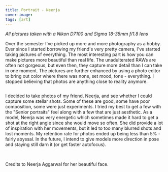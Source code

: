```yaml
---
title: Portrait - Neerja
cover-image: 
tags: [art]
---
```


*All pictures taken with a Nikon D7100 and Sigma 18-35mm f/1.8 lens*

Over the semester I've picked up more and more photography as a hobby. Ever since I started borrowing my friend's very pretty camera, I've started taking pictures of everything.
The most interesting part is how you can make pictures more beautiful than real life. The unadulterated RAWs are often not gorgeous, but even then, they capture more detail than I can take in one moment. The pictures are further enhanced by using a photo editor to bring out color where there was none, set mood, tone - everything. I stopped believing that photos are anything close to reality anymore. 

<a class="fancybox" rel="group" href="{{ site.baseurl }}/img/neerja/large-LYC_5920.png" title="&copy; 2015 Rebecca Li"><img src="{{ site.baseurl }}/img/neerja/process-LYC_5920_1.png" alt="" /></a>

I decided to take photos of my friend, Neerja, and see whether I could capture some stellar shots. Some of these are good, some have poor composition, some were just experiments. I tried my best to get a few with the "Senior portraits" feel along with a few that are just aesthetic. As a model, Neerja was very energetic which sometimes made it hard to get a shot at the right angle since she would move so often. She did provide a lot of inspiration with her movements, but it led to too many blurred shots and lost moments. My retention rate for photos ended up being less than 5% - fairly abyssal. In the future, I intend to give models more direction in pose and staying still darn it (or get faster autofocus).

<a class="fancybox" rel="group" href="{{ site.baseurl }}/img/neerja/large-LYC_6011.png" title="&copy; 2015 Rebecca Li"><img src="{{ site.baseurl }}/img/neerja/process-LYC_6011.png" alt="" /></a>
<a class="fancybox" rel="group" href="{{ site.baseurl }}/img/neerja/process4-LYC_6103.png" title="&copy; 2015 Rebecca Li"><img src="{{ site.baseurl }}/img/neerja/process4-LYC_6103.png" alt="" /></a>
<a class="fancybox" rel="group" href="{{ site.baseurl }}/img/neerja/large-LYC_5768.png" title="&copy; 2015 Rebecca Li"><img src="{{ site.baseurl }}/img/neerja/process-LYC_5768.png" alt="" /></a>
<a class="fancybox" rel="group" href="{{ site.baseurl }}/img/neerja/large-LYC_5823.png" title="&copy; 2015 Rebecca Li"><img src="{{ site.baseurl }}/img/neerja/process-LYC_5823_1.png" alt="" /></a>
<a class="fancybox" rel="group" href="{{ site.baseurl }}/img/neerja/large-LYC_5995.png" title="&copy; 2015 Rebecca Li"><img src="{{ site.baseurl }}/img/neerja/process3-LYC_5995.png" alt="" /></a>
<a class="fancybox" rel="group" href="{{ site.baseurl }}/img/neerja/large-LYC_5940.png" title="&copy; 2015 Rebecca Li"><img src="{{ site.baseurl }}/img/neerja/process-LYC_5940_1.png" alt="" /></a>
<a class="fancybox" rel="group" href="{{ site.baseurl }}/img/neerja/large-LYC_5766.png" title="&copy; 2015 Rebecca Li"><img src="{{ site.baseurl }}/img/neerja/process-LYC_5766.png" alt="" /></a>

Credits to Neerja Aggarwal for her beautiful face. 

<script type="text/javascript">
	$(document).ready(function() {
		$(".fancybox").fancybox({
			openEffect : 'none',
    		closeEffect	: 'none',
	    	helpers : {
	    		title : {
	    			type : 'inside'
	    		}
	    	}
		});

	});
</script>

[anchorcms]:   https://anchorcms.com/
[jekyll]:      http://jekyllrb.com
[jekyll-gh]:   https://github.com/jekyll/jekyll
[jekyll-help]: https://github.com/jekyll/jekyll-help
[githubpages]: https://pages.github.com/
[mywebsite]:   https://github.com/rebeccali/holo-alfa/
[holoalfa]:    https://github.com/steinvc/holo-alfa
[ppprs]:       http://www.powerracingseries.org/
[dvr]:    	   http://www.ti.com/product/drv8302
[chainsawfet]: http://www.nxp.com/documents/data_sheet/PSMN7R0-100PS.pdf
[bayley]:      http://isopack.blogspot.com
[ninephase]:   https://github.com/rebeccali/ninephase
[dlab]:        dsdd